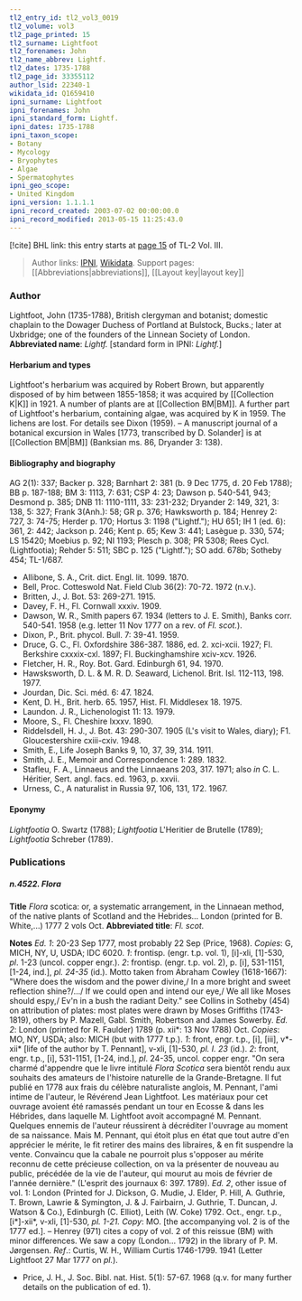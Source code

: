 ```yaml
---
tl2_entry_id: tl2_vol3_0019
tl2_volume: vol3
tl2_page_printed: 15
tl2_surname: Lightfoot
tl2_forenames: John
tl2_name_abbrev: Lightf.
tl2_dates: 1735-1788
tl2_page_id: 33355112
author_lsid: 22340-1
wikidata_id: Q1659410
ipni_surname: Lightfoot
ipni_forenames: John
ipni_standard_form: Lightf.
ipni_dates: 1735-1788
ipni_taxon_scope: 
- Botany
- Mycology
- Bryophytes
- Algae
- Spermatophytes
ipni_geo_scope: 
- United Kingdom
ipni_version: 1.1.1.1
ipni_record_created: 2003-07-02 00:00:00.0
ipni_record_modified: 2013-05-15 11:25:43.0
---
```


 [!cite] BHL link: this entry starts at [page 15](https://www.biodiversitylibrary.org/page/33355112) of TL-2 Vol. III.
> Author links: [IPNI](https://www.ipni.org/a/22340-1), [Wikidata](https://www.wikidata.org/wiki/Q1659410). Support pages: [[Abbreviations|abbreviations]], [[Layout key|layout key]]

### Author

Lightfoot, John (1735-1788), British clergyman and botanist; domestic chaplain to the Dowager Duchess of Portland at Bulstock, Bucks.; later at Uxbridge; one of the founders of the Linnean Society of London. 
**Abbreviated name**: *Lightf.* \[standard form in IPNI: *Lightf.*\]

#### Herbarium and types

Lightfoot's herbarium was acquired by Robert Brown, but apparently disposed of by him between 1855-1858; it was acquired by [[Collection K|K]] in 1921. A number of plants are at [[Collection BM|BM]]. A further part of Lightfoot's herbarium, containing algae, was acquired by K in 1959. The lichens are lost. For details see Dixon (1959). – A manuscript journal of a botanical excursion in Wales \[1773, transcribed by D. Solander\] is at [[Collection BM|BM]] (Banksian ms. 86, Dryander 3: 138).

#### Bibliography and biography

AG 2(1): 337; Backer p. 328; Barnhart 2: 381 (b. 9 Dec 1775, d. 20 Feb 1788); BB p. 187-188; BM 3: 1113, 7: 631; CSP 4: 23; Dawson p. 540-541, 943; Desmond p. 385; DNB 11: 1110-1111, 33: 231-232; Dryander 2: 149, 321, 3: 138, 5: 327; Frank 3(Anh.): 58; GR p. 376; Hawksworth p. 184; Henrey 2: 727, 3: 74-75; Herder p. 170; Hortus 3: 1198 ("Lightf."); HU 651; IH 1 (ed. 6): 361, 2: 442; Jackson p. 246; Kent p. 65; Kew 3: 441; Lasègue p. 330, 574; LS 15420; Moebius p. 92; NI 1193; Plesch p. 308; PR 5308; Rees Cycl. (Lightfootia); Rehder 5: 511; SBC p. 125 ("Lightf."); SO add. 678b; Sotheby 454; TL-1/687.
- Allibone, S. A., Crit. dict. Engl. lit. 1099. 1870.
- Bell, Proc. Cotteswold Nat. Field Club 36(2): 70-72. 1972 (n.v.).
- Britten, J., J. Bot. 53: 269-271. 1915.
- Davey, F. H., Fl. Cornwall xxxiv. 1909.
- Dawson, W. R., Smith papers 67. 1934 (letters to J. E. Smith), Banks corr. 540-541. 1958 (e.g. letter 11 Nov 1777 on a rev. of *Fl. scot.*).
- Dixon, P., Brit. phycol. Bull. 7: 39-41. 1959.
- Druce, G. C., Fl. Oxfordshire 386-387. 1886, ed. 2. xci-xcii. 1927; Fl. Berkshire cxxxix-cxl. 1897; Fl. Buckinghamshire xciv-xcv. 1926.
- Fletcher, H. R., Roy. Bot. Gard. Edinburgh 61, 94. 1970.
- Hawsksworth, D. L. & M. R. D. Seaward, Lichenol. Brit. Isl. 112-113, 198. 1977.
- Jourdan, Dic. Sci. méd. 6: 47. 1824.
- Kent, D. H., Brit. herb. 65. 1957, Hist. Fl. Middlesex 18. 1975.
- Laundon. J. R., Lichenologist 11: 13. 1979.
- Moore, S., Fl. Cheshire lxxxv. 1890.
- Riddelsdell, H. J., J. Bot. 43: 290-307. 1905 (L's visit to Wales, diary); F1. Gloucestershire cxiii-cxiv. 1948.
- Smith, E., Life Joseph Banks 9, 10, 37, 39, 314. 1911.
- Smith, J. E., Memoir and Correspondence 1: 289. 1832.
- Stafleu, F. A., Linnaeus and the Linnaeans 203, 317. 1971; also *in* C. L. Héritier, Sert. angl. facs. ed. 1963, p. xxvii.
- Urness, C., A naturalist in Russia 97, 106, 131, 172. 1967.

#### Eponymy

*Lightfootia* O. Swartz (1788); *Lightfootia* L'Heritier de Brutelle (1789); *Lightfootia* Schreber (1789).

### Publications

##### n.4522. Flora

**Title**
*Flora* scotica: or, a systematic arrangement, in the Linnaean method, of the native plants of Scotland and the Hebrides... London (printed for B. White,...) 1777 2 vols Oct.
**Abbreviated title**: *Fl. scot.*

**Notes**
*Ed. 1*: 20-23 Sep 1777, most probably 22 Sep (Price, 1968). *Copies*: G, MICH, NY, U, USDA; IDC 6020.
*1*: frontisp. (engr. t.p. vol. 1), \[i\]-xli, \[1\]-530, *pl*. 1-23 (uncol. copper engr.).
*2*: frontisp. (engr. t.p. vol. 2), p. \[i\], 531-1151, \[1-24, ind.\], *pl. 24-35* (id.).
Motto taken from Abraham Cowley (1618-1667): "Where does the wisdom and the power divine,/ In a more bright and sweet reflection shine?/.../ If we could open and intend our eye,/ We all like Moses should espy,/ Ev'n in a bush the radiant Deity." see Collins in Sotheby (454) on attribution of plates: most plates were drawn by Moses Griffiths (1743-1819), others by P. Mazell, Gabl. Smith, Robertson and James Sowerby.
*Ed. 2*: London (printed for R. Faulder) 1789 (p. xii\*: 13 Nov 1788) Oct. *Copies*: MO, NY, USDA; also: MICH (but with 1777 t.p.).
*1*: front, engr. t.p., \[i\], \[iii\], v\*-xii\* \[life of the author by T. Pennant\], v-xli, \[1\]-530, *pl. I.*
*23* (id.).
*2*: front, engr. t.p., \[i\], 531-1151, \[1-24, ind.\], *pl*. 24-35, uncol. copper engr.
"On sera charmé d'appendre que le livre intitulé *Flora Scotica* sera bientôt rendu aux souhaits des amateurs de l'histoire naturelle de la Grande-Bretagne. Il fut publié en 1778 aux frais du célèbre naturaliste anglois, M. Pennant, l'ami intime de l'auteur, le Révérend Jean Lightfoot. Les matériaux pour cet ouvrage avoient été ramassés pendant un tour en Ecosse & dans les Hébrides, dans laquelle M. Lightfoot avoit accompagné M. Pennant.
Quelques ennemis de l'auteur réussirent à décréditer l'ouvrage au moment de sa naissance.
Mais M. Pennant, qui étoit plus en état que tout autre d'en apprécier le mérite, le fit retirer des mains des libraires, & en fit suspendre la vente. Convaincu que la cabale ne pourroit plus s'opposer au mérite reconnu de cette précieuse collection, on va la présenter de nouveau au public, précédée de la vie de l'auteur, qui mourut au mois de février de l'année dernière." (L'esprit des journaux 6: 397. 1789).
*Ed. 2*, other issue of vol. 1: London (Printed for J. Dickson, G. Mudie, J. Elder, P. Hill, A. Guthrie, T. Brown, Lawrie & Symington, J. & J. Fairbairn, J. Guthrie, T. Duncan, J. Watson & Co.), Edinburgh (C. Elliot), Leith (W. Coke) 1792. Oct., engr. t.p., \[i\*\]-xii\*, v-xli, \[1\]-530, *pl. 1-21. Copy*: MO. \[the accompanying vol. 2 is of the 1777 ed.\]. – Henrey (971) cites a copy of vol. 2 of this reissue (BM) with minor differences. We saw a copy (London... 1792) in the library of P. M. Jørgensen.
*Ref*.: Curtis, W. H., William Curtis 1746-1799. 1941 (Letter Lightfoot 27 Mar 1777 on *pl.*).
- Price, J. H., J. Soc. Bibl. nat. Hist. 5(1): 57-67. 1968 (q.v. for many further details on the publication of ed. 1).

